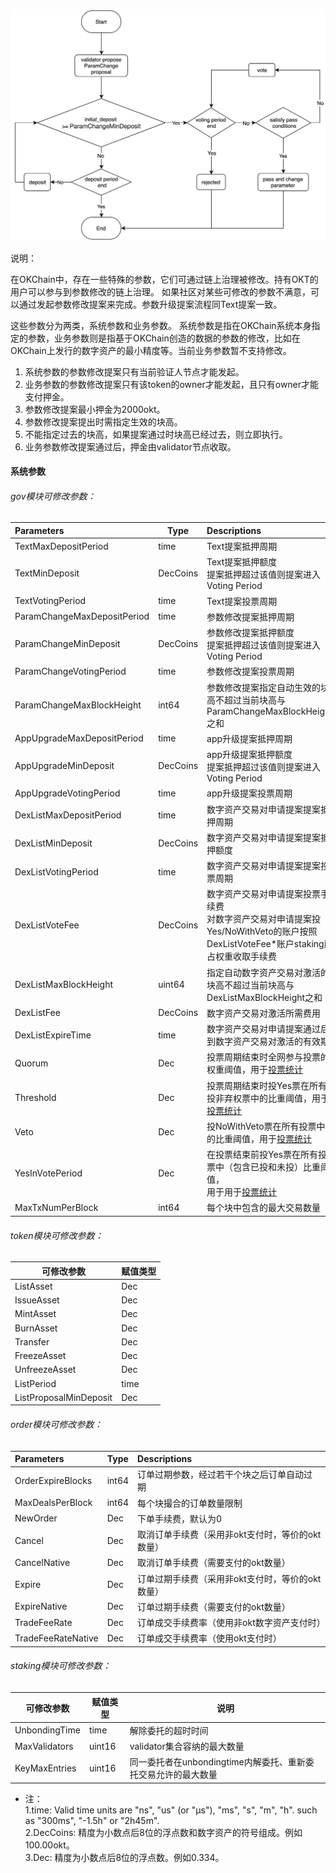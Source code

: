 
![text](/img/gov-parameter.png)

说明：

在OKChain中，存在一些特殊的参数，它们可通过链上治理被修改。持有OKT的用户可以参与到参数修改的链上治理。 如果社区对某些可修改的参数不满意，可以通过发起参数修改提案来完成。参数升级提案流程同Text提案一致。

这些参数分为两类，系统参数和业务参数。
系统参数是指在OKChain系统本身指定的参数，业务参数则是指基于OKChain创造的数据的参数的修改，比如在OKChain上发行的数字资产的最小精度等。当前业务参数暂不支持修改。

1. 系统参数的参数修改提案只有当前验证人节点才能发起。
2. 业务参数的参数修改提案只有该token的owner才能发起，且只有owner才能支付押金。
3. 参数修改提案最小押金为2000okt。
4. 参数修改提案提出时需指定生效的块高。
5. 不能指定过去的块高，如果提案通过时块高已经过去，则立即执行。
6. 业务参数修改提案通过后，押金由validator节点收取。

#### 系统参数

###### gov模块可修改参数：

| Parameters              | Type | Descriptions                                                                                               |
| :----                   | ----     | :----                                                                                                      |
| TextMaxDepositPeriod        | time     | Text提案抵押周期                                                                          |
| TextMinDeposit              | DecCoins | Text提案抵押额度<br>提案抵押超过该值则提案进入Voting Period                               |
| TextVotingPeriod            | time     | Text提案投票周期                                                                          |
| ParamChangeMaxDepositPeriod        | time     | 参数修改提案抵押周期                                                                          |
| ParamChangeMinDeposit              | DecCoins | 参数修改提案抵押额度<br>提案抵押超过该值则提案进入Voting Period                               |
| ParamChangeVotingPeriod            | time     | 参数修改提案投票周期                                                                          |
| ParamChangeMaxBlockHeight    | int64    | 参数修改提案指定自动生效的块高不超过当前块高与ParamChangeMaxBlockHeight之和                                     |
| AppUpgradeMaxDepositPeriod        | time     | app升级提案抵押周期                                                                          |
| AppUpgradeMinDeposit              | DecCoins | app升级提案抵押额度<br>提案抵押超过该值则提案进入Voting Period                               |
| AppUpgradeVotingPeriod            | time     | app升级提案投票周期                                                                          |
| DexListMaxDepositPeriod | time     | 数字资产交易对申请提案提案抵押周期                                                                                       |
| DexListMinDeposit       | DecCoins | 数字资产交易对申请提案提案抵押额度                                                                                       |
| DexListVotingPeriod     | time     | 数字资产交易对申请提案提案投票周期                                                                                       |
| DexListVoteFee          | DecCoins | 数字资产交易对申请提案投票手续费<br>对数字资产交易对申请提案投Yes/NoWithVeto的账户按照<br>DexListVoteFee*账户staking所占权重收取手续费 |
| DexListMaxBlockHeight   | uint64   | 指定自动数字资产交易对激活的块高不超过当前块高与DexListMaxBlockHeight之和                                            |
| DexListFee              | DecCoins | 数字资产交易对激活所需费用                                                                                           |
| DexListExpireTime       | time     | 数字资产交易对申请提案通过后到数字资产交易对激活的有效期                                                                           |
| Quorum                  | Dec      | 投票周期结束时全网参与投票的权重阈值，用于[投票统计](../../concepts/gov.html#id4)                                                                                     |
| Threshold               | Dec      | 投票周期结束时投Yes票在所有投非弃权票中的比重阈值，用于[投票统计](../../concepts/gov.html#id4)                                                                        |
| Veto                    | Dec      | 投NoWithVeto票在所有投票中的比重阈值，用于[投票统计](../../concepts/gov.html#id4)                                                                       |
| YesInVotePeriod         | Dec      | 在投票结束前投Yes票在所有投票中（包含已投和未投）比重阈值，<br>用于用于[投票统计](../../concepts/gov.html#id4)                                                                       |
| MaxTxNumPerBlock        | int64    | 每个块中包含的最大交易数量                                                                                 |


###### token模块可修改参数：   

| 可修改参数             | 赋值类型 |
| ----                   | ----     |
| ListAsset              | Dec      |
| IssueAsset             | Dec      |
| MintAsset              | Dec      |
| BurnAsset              | Dec      |
| Transfer               | Dec      |
| FreezeAsset            | Dec      |
| UnfreezeAsset          | Dec      |
| ListPeriod             | time     |
| ListProposalMinDeposit | Dec      |

###### order模块可修改参数：   
| Parameters              | Type | Descriptions                                                                                               |
| :----                   | ----     | :----
| OrderExpireBlocks  | int64    | 订单过期参数，经过若干个块之后订单自动过期 |
| MaxDealsPerBlock   | int64    | 每个块撮合的订单数量限制 |
| NewOrder           | Dec      | 下单手续费，默认为0 |
| Cancel             | Dec      | 取消订单手续费（采用非okt支付时，等价的okt数量） |
| CancelNative       | Dec      | 取消订单手续费（需要支付的okt数量） |
| Expire             | Dec      | 订单过期手续费（采用非okt支付时，等价的okt数量） |
| ExpireNative       | Dec      | 订单过期手续费（需要支付的okt数量） |
| TradeFeeRate       | Dec      | 订单成交手续费率（使用非okt数字资产支付时） |
| TradeFeeRateNative | Dec      | 订单成交手续费率（使用okt支付时）|

###### staking模块可修改参数：   

| 可修改参数             | 赋值类型 | 说明
| ----                   | ----     | ----
| UnbondingTime          | time     | 解除委托的超时时间
| MaxValidators          | uint16   | validator集合容纳的最大数量
| KeyMaxEntries          | uint16   | 同一委托者在unbondingtime内解委托、重新委托交易允许的最大数量

* 注：   
1.time: Valid time units are "ns", "us" (or "µs"), "ms", "s", "m", "h". such as "300ms", "-1.5h" or "2h45m".   
2.DecCoins: 精度为小数点后8位的浮点数和数字资产的符号组成。例如100.00okt。   
3.Dec: 精度为小数点后8位的浮点数。例如0.334。   


